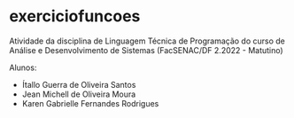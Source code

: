 # exerciciofuncoes
Atividade da disciplina de Linguagem Técnica de Programação do curso de Análise e Desenvolvimento de Sistemas (FacSENAC/DF 2.2022 - Matutino)

Alunos:
- Ítallo Guerra de Oliveira Santos
- Jean Michell de Oliveira Moura
- Karen Gabrielle Fernandes Rodrigues
